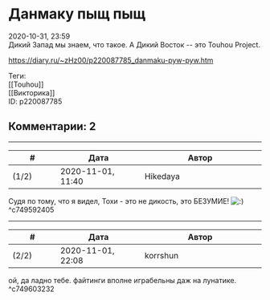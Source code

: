 Данмаку пыщ пыщ
===============

  
2020-10-31, 23:59  
 Дикий Запад мы знаем, что такое. А Дикий Восток -- это Touhou Project.   
  
<https://diary.ru/~zHz00/p220087785_danmaku-pyw-pyw.htm>  
  
Теги:  
[[Touhou]]  
[[Викторика]]  
ID: p220087785  


Комментарии: 2
--------------

  


---



|         #         |              Дата              |                     Автор                     |           ID           |
| --- | --- | --- | --- |
| (1/2) | 2020-11-01, 11:40 | Hikedaya | c749592405 |

  
 Cудя по тому, что я видел, Тохи - это не дикость, это БЕЗУМИЕ! ![:)](http://static.diary.ru/picture/3.gif)   
 ^c749592405

---



|         #         |              Дата              |                     Автор                     |           ID           |
| --- | --- | --- | --- |
| (2/2) | 2020-11-01, 22:08 | korrshun | c749603232 |

  
 ой, да ладно тебе. файтинги вполне играбельны даж на лунатике.   
 ^c749603232